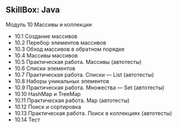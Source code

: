 ## SkillBox: Java

Модуль 10
Массивы и коллекции

- 10.1 Создание массивов
- 10.2 Перебор элементов массивов
- 10.3 Обход массивов в обратном порядке
- 10.4 Массивы массивов
- 10.5 Практическая работа. Массивы (автотесты)
- 10.6 Списки элементов
- 10.7 Практическая работа. Списки — List (автотесты)
- 10.8 Наборы уникальных элементов
- 10.9 Практическая работа. Множества — Set (автотесты)
- 10.10 HashMap и TreeMap
- 10.11 Практическая работа. Map (автотесты)
- 10.12 Поиск и сортировка
- 10.13 Практическая работа. Поиск в коллекциях (автотесты)
- 10.14 Тест